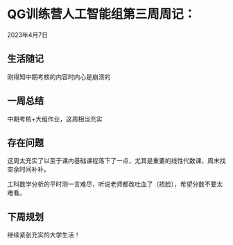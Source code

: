# QG训练营人工智能组第三周周记：
2023年4月7日  

## 生活随记  

刚得知中期考核的内容时内心是崩溃的

## 一周总结  

中期考核+大组作业，这周相当充实

## 存在问题

这周太充实了以至于课内基础课程落下了一点，尤其是重要的线性代数课，周末找空余时间补补。

工科数学分析的平时测一言难尽，听说老师都改吐血了（捂脸），希望分数不要太难看。

## 下周规划
继续紧张充实的大学生活！